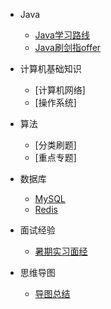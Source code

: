 * Java
    * [Java学习路线](./docs/java/javastudy.md)
    * [Java刷剑指offer](./docs/java/javaleetcode.md)
* 计算机基础知识
    * [计算机网络]
    * [操作系统]
* 算法
    * [分类刷题]
    * [重点专题]

*  数据库
    * [MySQL](./docs/database/Mysql技术内幕阅读笔记.md)
    * [Redis](./docs/database/Redis设计与实现阅读笔记.md)

*  面试经验
    * [暑期实习面经](./docs/mianjin/javamianjing.md)

*  思维导图
    * [导图总结](./docs/mianjin/daotu.md)

